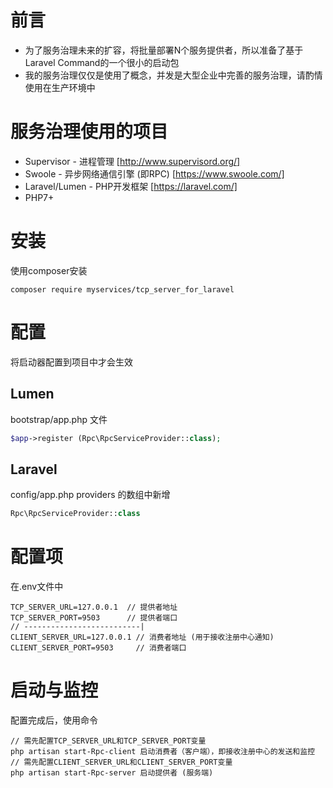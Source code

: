 # 前言
* 为了服务治理未来的扩容，将批量部署N个服务提供者，所以准备了基于Laravel Command的一个很小的启动包
* 我的服务治理仅仅是使用了概念，并发是大型企业中完善的服务治理，请酌情使用在生产环境中
# 服务治理使用的项目
* Supervisor - 进程管理 [http://www.supervisord.org/]
* Swoole - 异步网络通信引擎 (即RPC) [https://www.swoole.com/]
* Laravel/Lumen -  PHP开发框架 [https://laravel.com/]
* PHP7+

# 安装
使用composer安装
```
composer require myservices/tcp_server_for_laravel
```
# 配置
将启动器配置到项目中才会生效
## Lumen
bootstrap/app.php 文件
```php
$app->register (Rpc\RpcServiceProvider::class);
```
## Laravel
config/app.php providers 的数组中新增
```php
Rpc\RpcServiceProvider::class
```
# 配置项
在.env文件中
```
TCP_SERVER_URL=127.0.0.1  // 提供者地址
TCP_SERVER_PORT=9503      // 提供者端口
// --------------------------|
CLIENT_SERVER_URL=127.0.0.1 // 消费者地址 (用于接收注册中心通知)
CLIENT_SERVER_PORT=9503     // 消费者端口
```

# 启动与监控
配置完成后，使用命令
```
// 需先配置TCP_SERVER_URL和TCP_SERVER_PORT变量
php artisan start-Rpc-client 启动消费者（客户端），即接收注册中心的发送和监控
// 需先配置CLIENT_SERVER_URL和CLIENT_SERVER_PORT变量
php artisan start-Rpc-server 启动提供者 (服务端)
```
